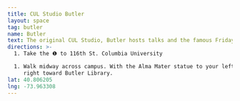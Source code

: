 ```yaml
---
title: CUL Studio Butler
layout: space
tag: butler
name: Butler
text: The original CUL Studio, Butler hosts talks and the famous Friday Open Lab that has helped spawn and nurture some awesome projects.
directions: >-
  1. Take the ❶ to 116th St. Columbia University

  1. Walk midway across campus. With the Alma Mater statue to your left, turn
     right toward Butler Library.
lat: 40.806205
lng: -73.963308
---
```

